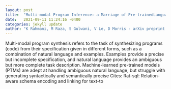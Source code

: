 ```yaml
---
layout: post
title:  "Multi-modal Program Inference: a Marriage of Pre-trainedLanguage Models and Component-based Synthesis"
date:   2021-09-11 11:24:16 -0400
categories: jekyll update
author: "K Rahmani, M Raza, S Gulwani, V Le, D Morris - arXiv preprint arXiv , 2021"
---
```

Multi-modal program synthesis refers to the task of synthesizing programs (code) from their specification given in different forms, such as a combination of natural language and examples. Examples provide a precise but incomplete specification, and natural language provides an ambiguous but more  complete  task description. Machine-learned pre-trained models (PTMs) are adept at handling ambiguous natural language, but struggle with generating syntactically and semantically precise Cites: Rat-sql: Relation-aware schema encoding and linking for text-to